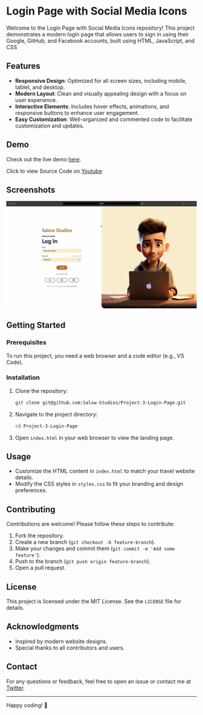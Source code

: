 # Login Page with Social Media Icons

Welcome to the Login Page with Social Media Icons repository! This project demonstrates a modern login page that allows users to sign in using their Google, GitHub, and Facebook accounts, built using HTML, JavaScript, and CSS

## Features

- **Responsive Design**: Optimized for all screen sizes, including mobile, tablet, and desktop.
- **Modern Layout**: Clean and visually appealing design with a focus on user experience.
- **Interactive Elements**: Includes hover effects, animations, and responsive buttons to enhance user engagement.
- **Easy Customization**: Well-organized and commented code to facilitate customization and updates.

## Demo

Check out the live demo [here](https://salow-studios.github.io/Project-3-Login-Page/).

Click to view Source Code on [Youtube](https://www.youtube.com/watch?v=p4Mhz0g-_Ck)

## Screenshots

![Desktop View](1_desktop.png)

## Getting Started

### Prerequisites

To run this project, you need a web browser and a code editor (e.g., VS Code).

### Installation

1. Clone the repository:
    ```bash
    git clone git@github.com:Salow-Studios/Project-3-Login-Page.git
    ```

2. Navigate to the project directory:
    ```bash
    cd Project-3-Login-Page
    ```

3. Open `index.html` in your web browser to view the landing page.

## Usage

- Customize the HTML content in `index.html` to match your travel website details.
- Modify the CSS styles in `styles.css` to fit your branding and design preferences.

## Contributing

Contributions are welcome! Please follow these steps to contribute:

1. Fork the repository.
2. Create a new branch (`git checkout -b feature-branch`).
3. Make your changes and commit them (`git commit -m 'Add some feature'`).
4. Push to the branch (`git push origin feature-branch`).
5. Open a pull request.

## License

This project is licensed under the MIT License. See the `LICENSE` file for details.

## Acknowledgments

- Inspired by modern website designs.
- Special thanks to all contributors and users.

## Contact

For any questions or feedback, feel free to open an issue or contact me at [Twitter](https://x.com/SalowStudios).

---

Happy coding! 🚀